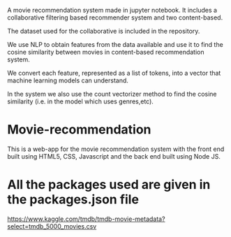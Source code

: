 
A movie recommendation system made in jupyter notebook. It includes a collaborative filtering based recommender system and two content-based. 

The dataset used for the collaborative is included in the repository.

We use NLP to obtain features from the data available and use it to find the cosine similarity between movies in content-based recommendation system.

We convert each feature, represented as a list of tokens, into a vector that machine learning models can understand.

In the system we also use the count vectorizer method to find the cosine similarity (i.e. in the model which uses genres,etc).




# Movie-recommendation

This is a web-app for the movie recommendation system with the front end built 
using HTML5, CSS, Javascript and the back end built using Node JS.

All the packages used are given in the packages.json file
=======



https://www.kaggle.com/tmdb/tmdb-movie-metadata?select=tmdb_5000_movies.csv
